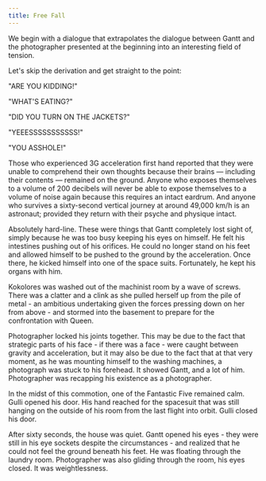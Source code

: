 ```yaml
---
title: Free Fall
---
```



We begin with a dialogue that extrapolates the dialogue between Gantt and the photographer presented at the beginning into an interesting field of tension. 

Let's skip the derivation and get straight to the point:

"ARE YOU KIDDING!"

"WHAT'S EATING?"

"DID YOU TURN ON THE JACKETS?"

"YEEESSSSSSSSSSS!"

"YOU ASSHOLE!"

Those who experienced 3G acceleration first hand reported that they were unable to comprehend their own thoughts because their brains — including their contents — remained on the ground. Anyone who exposes themselves to a volume of 200 decibels will never be able to expose themselves to a volume of noise again because this requires an intact eardrum. And anyone who survives a sixty-second vertical journey at around 49,000 km/h is an astronaut; provided they return with their psyche and physique intact.

Absolutely hard-line. These were things that Gantt completely lost sight of, simply because he was too busy keeping his eyes on himself. He felt his intestines pushing out of his orifices. He could no longer stand on his feet and allowed himself to be pushed to the ground by the acceleration. Once there, he kicked himself into one of the space suits. Fortunately, he kept his organs with him.

Kokolores was washed out of the machinist room by a wave of screws. There was a clatter and a clink as she pulled herself up from the pile of metal - an ambitious undertaking given the forces pressing down on her from above - and stormed into the basement to prepare for the confrontation with Queen.

Photographer locked his joints together. This may be due to the fact that strategic parts of his face - if there was a face - were caught between gravity and acceleration, but it may also be due to the fact that at that very moment, as he was mounting himself to the washing machines, a photograph was stuck to his forehead. It showed Gantt, and a lot of him. Photographer was recapping his existence as a photographer.

In the midst of this commotion, one of the Fantastic Five remained calm. Gulli opened his door. His hand reached for the spacesuit that was still hanging on the outside of his room from the last flight into orbit. Gulli closed his door.

After sixty seconds, the house was quiet. Gantt opened his eyes - they were still in his eye sockets despite the circumstances - and realized that he could not feel the ground beneath his feet. He was floating through the laundry room. Photographer was also gliding through the room, his eyes closed. It was weightlessness.